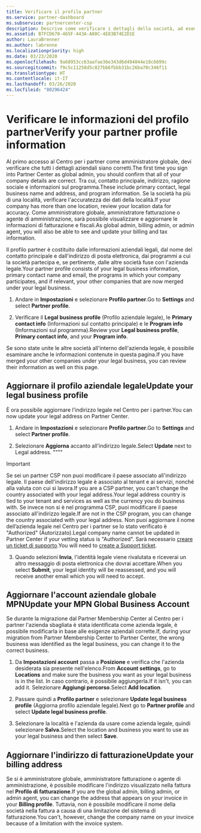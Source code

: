 ```yaml
---
title: Verificare il profilo partner
ms.service: partner-dashboard
ms.subservice: partnercenter-csp
description: Descrive come verificare i dettagli della società, ad esempio contatto principale, indirizzo e informazioni sul programma. Puoi anche aggiornare l'indirizzo legale e di fatturazione.
ms.assetid: B7FCD670-465F-443A-A80C-4E83B74E2D1E
author: LauraBrenner
ms.author: labrenne
ms.localizationpriority: high
ms.date: 03/23/2020
ms.openlocfilehash: 9a68953cc63aafae36e343d6d494044e18c6699c
ms.sourcegitcommit: f9c5c11258d5c827bb6fbbb31bc26ba70c346f11
ms.translationtype: HT
ms.contentlocale: it-IT
ms.lasthandoff: 03/26/2020
ms.locfileid: "80296424"
---
```

# <a name="verify-your-partner-profile-information"></a><span data-ttu-id="1e82e-104">Verificare le informazioni del profilo partner</span><span class="sxs-lookup"><span data-stu-id="1e82e-104">Verify your partner profile information</span></span>

<span data-ttu-id="1e82e-105">Al primo accesso al Centro per i partner come amministratore globale, devi verificare che tutti i dettagli aziendali siano corretti.</span><span class="sxs-lookup"><span data-stu-id="1e82e-105">The first time you sign into Partner Center as global admin, you should confirm that all of your company details are correct.</span></span> <span data-ttu-id="1e82e-106">Tra cui, contatto principale, indirizzo, ragione sociale e informazioni sul programma.</span><span class="sxs-lookup"><span data-stu-id="1e82e-106">These include primary contact, legal business name and address, and program information.</span></span> <span data-ttu-id="1e82e-107">Se la società ha più di una località, verificare l'accuratezza dei dati della località.</span><span class="sxs-lookup"><span data-stu-id="1e82e-107">If your company has more than one location, review your location data for accuracy.</span></span> <span data-ttu-id="1e82e-108">Come amministratore globale, amministratore fatturazione o agente di amministrazione, sarà possibile visualizzare e aggiornare le informazioni di fatturazione e fiscali.</span><span class="sxs-lookup"><span data-stu-id="1e82e-108">As global admin, billing admin, or admin agent, you will also be able to see and update your billing and tax information.</span></span>

<span data-ttu-id="1e82e-109">Il profilo partner è costituito dalle informazioni aziendali legali, dal nome del contatto principale e dall'indirizzo di posta elettronica, dai programmi a cui la società partecipa e, se pertinente, dalle altre società fuse con l'azienda legale.</span><span class="sxs-lookup"><span data-stu-id="1e82e-109">Your partner profile consists of your legal business information, primary contact name and email, the programs in which your company participates, and if relevant, your other companies that are now merged under your legal business.</span></span>

1. <span data-ttu-id="1e82e-110">Andare in **Impostazioni** e selezionare **Profilo partner**.</span><span class="sxs-lookup"><span data-stu-id="1e82e-110">Go to **Settings** and select **Partner profile**.</span></span>

2. <span data-ttu-id="1e82e-111">Verificare il **Legal business profile** (Profilo aziendale legale), le **Primary contact info** (Informazioni sul contatto principale) e le **Program info** (Informazioni sul programma).</span><span class="sxs-lookup"><span data-stu-id="1e82e-111">Review your **Legal business profile**, **Primary contact info**, and your **Program info**.</span></span>

<span data-ttu-id="1e82e-112">Se sono state unite le altre società all'interno dell'azienda legale, è possibile esaminare anche le informazioni contenute in questa pagina.</span><span class="sxs-lookup"><span data-stu-id="1e82e-112">If you have merged your other companies under your legal business, you can review their information as well on this page.</span></span>

## <a name="update-your-legal-business-profile"></a><span data-ttu-id="1e82e-113">Aggiornare il profilo aziendale legale</span><span class="sxs-lookup"><span data-stu-id="1e82e-113">Update your legal business profile</span></span>

<span data-ttu-id="1e82e-114">È ora possibile aggiornare l'indirizzo legale nel Centro per i partner.</span><span class="sxs-lookup"><span data-stu-id="1e82e-114">You can now update your legal address on Partner Center.</span></span>

1. <span data-ttu-id="1e82e-115">Andare in **Impostazioni** e selezionare **Profilo partner**.</span><span class="sxs-lookup"><span data-stu-id="1e82e-115">Go to **Settings** and select **Partner profile**.</span></span> 

2. <span data-ttu-id="1e82e-116">Selezionare **Aggiorna** accanto all'indirizzo legale.</span><span class="sxs-lookup"><span data-stu-id="1e82e-116">Select **Update** next to Legal address.</span></span> <span data-ttu-id="1e82e-117">""</span><span class="sxs-lookup"><span data-stu-id="1e82e-117">""</span></span>

>[!Important]
><span data-ttu-id="1e82e-118">Se sei un partner CSP non puoi modificare il paese associato all'indirizzo legale. Il paese dell'indirizzo legale è associato al tenant e ai servizi, nonché alla valuta con cui si lavora.</span><span class="sxs-lookup"><span data-stu-id="1e82e-118">If you are a CSP partner, you can't change the country associated with your legal address.Your legal address country is tied to your tenant and services as well as the currency you do business with.</span></span> <span data-ttu-id="1e82e-119">Se invece non si è nel programma CSP, puoi modificare il paese associato all'indirizzo legale.</span><span class="sxs-lookup"><span data-stu-id="1e82e-119">If are not in the CSP program, you can change the country associated with your legal address.</span></span> <span data-ttu-id="1e82e-120">Non puoi aggiornare il nome dell’azienda legale nel Centro per i partner se lo stato verificato è "Authorized" (Autorizzato).</span><span class="sxs-lookup"><span data-stu-id="1e82e-120">Legal company name cannot be updated in Partner Center if your vetting status is "Authorized".</span></span> <span data-ttu-id="1e82e-121">Sarà necessario [creare un ticket di supporto](https://nam06.safelinks.protection.outlook.com/?url=https%3A%2F%2Fpartner.microsoft.com%2Fdashboard%2Fsupport%2Fcsp%2Fservicerequests%2Fcreate%3Fstage%3D2%26topicid%3D21655de7-7dbb-4927-33a2-f60f45feadf3&data=02%7C01%7CLaura.Brenner%40microsoft.com%7C2998df3c6bed41f5585a08d7cf7fbc39%7C72f988bf86f141af91ab2d7cd011db47%7C1%7C0%7C637206019881666017&sdata=9CBn9KSe3hi2nApRNVP6mLE9UX2JBOM1denAKXCutcI%3D&reserved=0).</span><span class="sxs-lookup"><span data-stu-id="1e82e-121">You will need to [create a Support ticket](https://nam06.safelinks.protection.outlook.com/?url=https%3A%2F%2Fpartner.microsoft.com%2Fdashboard%2Fsupport%2Fcsp%2Fservicerequests%2Fcreate%3Fstage%3D2%26topicid%3D21655de7-7dbb-4927-33a2-f60f45feadf3&data=02%7C01%7CLaura.Brenner%40microsoft.com%7C2998df3c6bed41f5585a08d7cf7fbc39%7C72f988bf86f141af91ab2d7cd011db47%7C1%7C0%7C637206019881666017&sdata=9CBn9KSe3hi2nApRNVP6mLE9UX2JBOM1denAKXCutcI%3D&reserved=0).</span></span>

3. <span data-ttu-id="1e82e-122">Quando selezioni **Invia**, l'identità legale viene rivalutata e riceverai un altro messaggio di posta elettronica che dovrai accettare.</span><span class="sxs-lookup"><span data-stu-id="1e82e-122">When you select **Submit**, your legal identity will be reassessed, and you will receive another email which you will need to accept.</span></span>

## <a name="update-your-mpn-global-business-account"></a><span data-ttu-id="1e82e-123">Aggiornare l'account aziendale globale MPN</span><span class="sxs-lookup"><span data-stu-id="1e82e-123">Update your MPN Global Business Account</span></span>

<span data-ttu-id="1e82e-124">Se durante la migrazione dal Partner Membership Center al Centro per i partner l'azienda sbagliata è stata identificata come azienda legale, è possibile modificarla in base alle esigenze aziendali corrette.</span><span class="sxs-lookup"><span data-stu-id="1e82e-124">If, during your migration from Partner Membership Center to Partner Center, the wrong business was identified as the legal business, you can change it to the correct business.</span></span>

1. <span data-ttu-id="1e82e-125">Da **Impostazioni account** passa a **Posizione** e verifica che l'azienda desiderata sia presente nell'elenco.</span><span class="sxs-lookup"><span data-stu-id="1e82e-125">From **Account settings**, go to **Locations** and make sure the business you want as your legal business is in the list.</span></span> <span data-ttu-id="1e82e-126">In caso contrario, è possibile aggiungerla.</span><span class="sxs-lookup"><span data-stu-id="1e82e-126">If it isn't, you can add it.</span></span> <span data-ttu-id="1e82e-127">Selezionare **Aggiungi percorso**.</span><span class="sxs-lookup"><span data-stu-id="1e82e-127">Select **Add location**.</span></span>

2. <span data-ttu-id="1e82e-128">Passare quindi a **Profilo partner** e selezionare **Update legal business profile** (Aggiorna profilo aziendale legale).</span><span class="sxs-lookup"><span data-stu-id="1e82e-128">Next go to **Partner profile** and select **Update legal business profile**.</span></span>

3. <span data-ttu-id="1e82e-129">Selezionare la località e l'azienda da usare come azienda legale, quindi selezionare **Salva.**</span><span class="sxs-lookup"><span data-stu-id="1e82e-129">Select the location and business you want to use as your legal business and then select **Save**.</span></span>

## <a name="update-your-billing-address"></a><span data-ttu-id="1e82e-130">Aggiornare l'indirizzo di fatturazione</span><span class="sxs-lookup"><span data-stu-id="1e82e-130">Update your billing address</span></span>

<span data-ttu-id="1e82e-131">Se si è amministratore globale, amministratore fatturazione o agente di amministrazione, è possibile modificare l'indirizzo visualizzato nella fattura nel **Profilo di fatturazione**.</span><span class="sxs-lookup"><span data-stu-id="1e82e-131">If you are the global admin, billing admin, or admin agent, you can change the address that appears on your invoice in your **Billing profile**.</span></span> <span data-ttu-id="1e82e-132">Tuttavia, non è possibile modificare il nome della società nella fattura a causa di una limitazione del sistema di fatturazione.</span><span class="sxs-lookup"><span data-stu-id="1e82e-132">You can't, however, change the company name on your invoice because of a limitation with the invoice system.</span></span>

 


